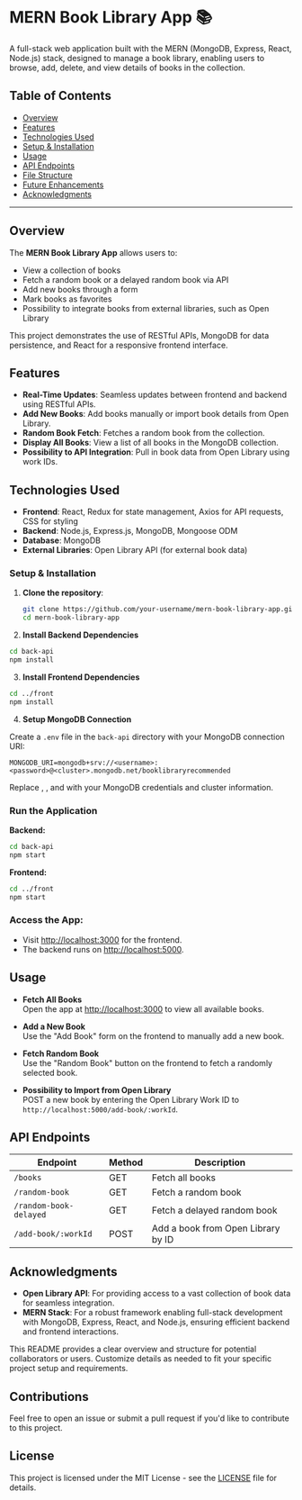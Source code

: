 # MERN Book Library App 📚

A full-stack web application built with the MERN (MongoDB, Express, React, Node.js) stack, designed to manage a book library, enabling users to browse, add, delete, and view details of books in the collection.

## Table of Contents

- [Overview](#overview)
- [Features](#features)
- [Technologies Used](#technologies-used)
- [Setup & Installation](#setup--installation)
- [Usage](#usage)
- [API Endpoints](#api-endpoints)
- [File Structure](#file-structure)
- [Future Enhancements](#future-enhancements)
- [Acknowledgments](#acknowledgments)

---

## Overview

The **MERN Book Library App** allows users to:

- View a collection of books
- Fetch a random book or a delayed random book via API
- Add new books through a form
- Mark books as favorites
- Possibility to integrate books from external libraries, such as Open Library

This project demonstrates the use of RESTful APIs, MongoDB for data persistence, and React for a responsive frontend interface.

## Features

- **Real-Time Updates**: Seamless updates between frontend and backend using RESTful APIs.
- **Add New Books**: Add books manually or import book details from Open Library.
- **Random Book Fetch**: Fetches a random book from the collection.
- **Display All Books**: View a list of all books in the MongoDB collection.
- **Possibility to API Integration**: Pull in book data from Open Library using work IDs.

## Technologies Used

- **Frontend**: React, Redux for state management, Axios for API requests, CSS for styling
- **Backend**: Node.js, Express.js, MongoDB, Mongoose ODM
- **Database**: MongoDB
- **External Libraries**: Open Library API (for external book data)

### Setup & Installation

1. **Clone the repository**:
   ```bash
   git clone https://github.com/your-username/mern-book-library-app.git
   cd mern-book-library-app
   ```
2. **Install Backend Dependencies**

```bash
cd back-api
npm install
```

3. **Install Frontend Dependencies**

```bash
cd ../front
npm install
```

4. **Setup MongoDB Connection**

Create a `.env` file in the `back-api` directory with your MongoDB connection URI:

```plaintext
MONGODB_URI=mongodb+srv://<username>:<password>@<cluster>.mongodb.net/booklibraryrecommended
```

Replace <username>, <password>, and <cluster> with your MongoDB credentials and cluster information.

### Run the Application

**Backend:**

```bash
cd back-api
npm start
```

**Frontend:**

```bash
cd ../front
npm start

```

### Access the App:

- Visit [http://localhost:3000](http://localhost:3000) for the frontend.
- The backend runs on [http://localhost:5000](http://localhost:5000).

## Usage

- **Fetch All Books**  
  Open the app at [http://localhost:3000](http://localhost:3000) to view all available books.

- **Add a New Book**  
  Use the "Add Book" form on the frontend to manually add a new book.

- **Fetch Random Book**  
  Use the "Random Book" button on the frontend to fetch a randomly selected book.

- **Possibility to Import from Open Library**  
  POST a new book by entering the Open Library Work ID to `http://localhost:5000/add-book/:workId`.

## API Endpoints

| Endpoint               | Method | Description                        |
| ---------------------- | ------ | ---------------------------------- |
| `/books`               | GET    | Fetch all books                    |
| `/random-book`         | GET    | Fetch a random book                |
| `/random-book-delayed` | GET    | Fetch a delayed random book        |
| `/add-book/:workId`    | POST   | Add a book from Open Library by ID |

## Acknowledgments

- **Open Library API**: For providing access to a vast collection of book data for seamless integration.
- **MERN Stack**: For a robust framework enabling full-stack development with MongoDB, Express, React, and Node.js, ensuring efficient backend and frontend interactions.

This README provides a clear overview and structure for potential collaborators or users. Customize details as needed to fit your specific project setup and requirements.

## Contributions

Feel free to open an issue or submit a pull request if you'd like to contribute to this project.

## License

This project is licensed under the MIT License - see the [LICENSE](./LICENCE) file for details.
